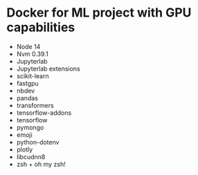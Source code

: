 # Docker for ML project with GPU capabilities

- Node 14
- Nvm 0.39.1
- Jupyterlab
- Jupyterlab extensions
- scikit-learn
- fastgpu
- nbdev
- pandas
- transformers
- tensorflow-addons
- tensorflow
- pymongo
- emoji
- python-dotenv
- plotly
- libcudnn8
- zsh + oh my zsh!

